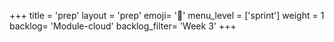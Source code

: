 +++
title = 'prep'
layout = 'prep'
emoji= '📝'
menu_level = ['sprint']
weight = 1
backlog= 'Module-cloud'
backlog_filter= 'Week 3'
+++


